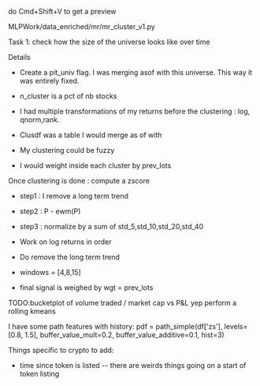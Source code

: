 do Cmd+Shift+V to get a preview



MLPWork/data_enriched/mr/mr_cluster_v1.py

Task 1: check how the size of the universe looks like over time


Details 

- Create a pit_univ flag. I was merging asof with this universe. This way it was entirely fixed.

- n_cluster is a pct of nb stocks

- I had multiple transformations of my returns before the clustering : log, qnorm,rank.
- Clusdf was a table I would merge as of with

- My clustering could be fuzzy

- I would weight inside each cluster by prev_lots

Once clustering is done : compute a zscore
- step1 : I remove a long term trend
- step2 : P - ewm(P)
- step3 : normalize by a sum of std_5,std_10,std_20,std_40



- Work on log returns in order 
- Do remove the long term trend
- windows = [4,8,15]
    

- final signal is weighed by wgt = prev_lots

TODO:bucketplot of volume traded / market cap vs P&L yep
perform a rolling kmeans


I have some path features with history:
pdf = path_simple(df['zs'], levels=[0.8, 1.5], buffer_value_mult=0.2, buffer_value_additive=0.1, hist=3)


Things specific to crypto to add:
- time since token is listed -- there are weirds things going on a start of token listing
